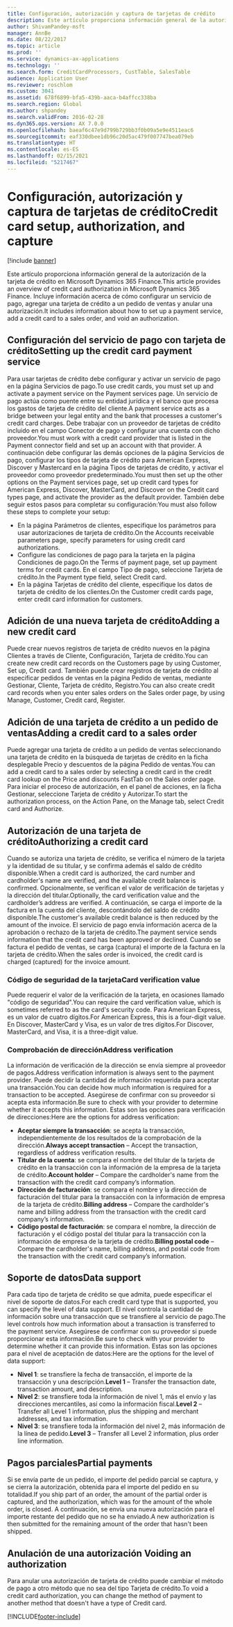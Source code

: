 ```yaml
---
title: Configuración, autorización y captura de tarjetas de crédito
description: Este artículo proporciona información general de la autorización de la tarjeta de crédito en Microsoft Dynamics 365 Finance. Incluye información acerca de cómo configurar un servicio de pago, agregar una tarjeta de crédito a un pedido de ventas y anular una autorización.
author: ShivamPandey-msft
manager: AnnBe
ms.date: 08/22/2017
ms.topic: article
ms.prod: ''
ms.service: dynamics-ax-applications
ms.technology: ''
ms.search.form: CreditCardProcessors, CustTable, SalesTable
audience: Application User
ms.reviewer: roschlom
ms.custom: 3041
ms.assetid: 678f6899-bfa5-439b-aaca-b4affcc338ba
ms.search.region: Global
ms.author: shpandey
ms.search.validFrom: 2016-02-28
ms.dyn365.ops.version: AX 7.0.0
ms.openlocfilehash: baeaf6c47e9d799b729bb3f0b09a5e9e4511eac6
ms.sourcegitcommit: eaf330dbee1db96c20d5ac479f007747bea079eb
ms.translationtype: HT
ms.contentlocale: es-ES
ms.lasthandoff: 02/15/2021
ms.locfileid: "5217467"
---
```

# <a name="credit-card-setup-authorization-and-capture"></a><span data-ttu-id="fa1ee-104">Configuración, autorización y captura de tarjetas de crédito</span><span class="sxs-lookup"><span data-stu-id="fa1ee-104">Credit card setup, authorization, and capture</span></span>

[!include [banner](../includes/banner.md)]

<span data-ttu-id="fa1ee-105">Este artículo proporciona información general de la autorización de la tarjeta de crédito en Microsoft Dynamics 365 Finance.</span><span class="sxs-lookup"><span data-stu-id="fa1ee-105">This article provides an overview of credit card authorization in Microsoft Dynamics 365 Finance.</span></span> <span data-ttu-id="fa1ee-106">Incluye información acerca de cómo configurar un servicio de pago, agregar una tarjeta de crédito a un pedido de ventas y anular una autorización.</span><span class="sxs-lookup"><span data-stu-id="fa1ee-106">It includes information about how to set up a payment service, add a credit card to a sales order, and void an authorization.</span></span>

<a name="setting-up-the-credit-card-payment-service"></a><span data-ttu-id="fa1ee-107">Configuración del servicio de pago con tarjeta de crédito</span><span class="sxs-lookup"><span data-stu-id="fa1ee-107">Setting up the credit card payment service</span></span>
------------------------------------------

<span data-ttu-id="fa1ee-108">Para usar tarjetas de crédito debe configurar y activar un servicio de pago en la página Servicios de pago.</span><span class="sxs-lookup"><span data-stu-id="fa1ee-108">To use credit cards, you must set up and activate a payment service on the Payment services page.</span></span> <span data-ttu-id="fa1ee-109">Un servicio de pago actúa como puente entre su entidad jurídica y el banco que procesa los gastos de tarjeta de crédito del cliente.</span><span class="sxs-lookup"><span data-stu-id="fa1ee-109">A payment service acts as a bridge between your legal entity and the bank that processes a customer's credit card charges.</span></span> <span data-ttu-id="fa1ee-110">Debe trabajar con un proveedor de tarjetas de crédito incluido en el campo Conector de pago y configurar una cuenta con dicho proveedor.</span><span class="sxs-lookup"><span data-stu-id="fa1ee-110">You must work with a credit card provider that is listed in the Payment connector field and set up an account with that provider.</span></span> <span data-ttu-id="fa1ee-111">A continuación debe configurar las demás opciones de la página Servicios de pago, configurar los tipos de tarjeta de crédito para American Express, Discover y Mastercard en la página Tipos de tarjetas de crédito, y activar el proveedor como proveedor predeterminado.</span><span class="sxs-lookup"><span data-stu-id="fa1ee-111">You must then set up the other options on the Payment services page, set up credit card types for American Express, Discover, MasterCard, and Discover on the Credit card types page, and activate the provider as the default provider.</span></span> <span data-ttu-id="fa1ee-112">También debe seguir estos pasos para completar su configuración:</span><span class="sxs-lookup"><span data-stu-id="fa1ee-112">You must also follow these steps to complete your setup:</span></span>
-   <span data-ttu-id="fa1ee-113">En la página Parámetros de clientes, especifique los parámetros para usar autorizaciones de tarjeta de crédito.</span><span class="sxs-lookup"><span data-stu-id="fa1ee-113">On the Accounts receivable parameters page, specify parameters for using credit card authorizations.</span></span>
-   <span data-ttu-id="fa1ee-114">Configure las condiciones de pago para la tarjeta en la página Condiciones de pago.</span><span class="sxs-lookup"><span data-stu-id="fa1ee-114">On the Terms of payment page, set up payment terms for credit cards.</span></span> <span data-ttu-id="fa1ee-115">En el campo Tipo de pago, seleccione Tarjeta de crédito.</span><span class="sxs-lookup"><span data-stu-id="fa1ee-115">In the Payment type field, select Credit card.</span></span>
-   <span data-ttu-id="fa1ee-116">En la página Tarjetas de crédito del cliente, especifique los datos de tarjeta de crédito de los clientes.</span><span class="sxs-lookup"><span data-stu-id="fa1ee-116">On the Customer credit cards page, enter credit card information for customers.</span></span>

## <a name="adding-a-new-credit-card"></a><span data-ttu-id="fa1ee-117">Adición de una nueva tarjeta de crédito</span><span class="sxs-lookup"><span data-stu-id="fa1ee-117">Adding a new credit card</span></span>
<span data-ttu-id="fa1ee-118">Puede crear nuevos registros de tarjeta de crédito nuevos en la página Clientes a través de Cliente, Configuración, Tarjeta de crédito.</span><span class="sxs-lookup"><span data-stu-id="fa1ee-118">You can create new credit card records on the Customers page by using Customer, Set up, Credit card.</span></span> <span data-ttu-id="fa1ee-119">También puede crear registros de tarjeta de crédito al especificar pedidos de ventas en la página Pedido de ventas, mediante Gestionar, Cliente, Tarjeta de crédito, Registro.</span><span class="sxs-lookup"><span data-stu-id="fa1ee-119">You can also create credit card records when you enter sales orders on the Sales order page, by using Manage, Customer, Credit card, Register.</span></span>

<a name="adding-a-credit-card-to-a-sales-order"></a><span data-ttu-id="fa1ee-120">Adición de una tarjeta de crédito a un pedido de ventas</span><span class="sxs-lookup"><span data-stu-id="fa1ee-120">Adding a credit card to a sales order</span></span>
-------------------------------------

<span data-ttu-id="fa1ee-121">Puede agregar una tarjeta de crédito a un pedido de ventas seleccionando una tarjeta de crédito en la búsqueda de tarjetas de crédito en la ficha desplegable Precio y descuentos de la página Pedido de ventas.</span><span class="sxs-lookup"><span data-stu-id="fa1ee-121">You can add a credit card to a sales order by selecting a credit card in the credit card lookup on the Price and discounts FastTab on the Sales order page.</span></span> <span data-ttu-id="fa1ee-122">Para iniciar el proceso de autorización, en el panel de acciones, en la ficha Gestionar, seleccione Tarjeta de crédito y Autorizar.</span><span class="sxs-lookup"><span data-stu-id="fa1ee-122">To start the authorization process, on the Action Pane, on the Manage tab, select Credit card and Authorize.</span></span>

<a name="authorizing-a-credit-card"></a><span data-ttu-id="fa1ee-123">Autorización de una tarjeta de crédito</span><span class="sxs-lookup"><span data-stu-id="fa1ee-123">Authorizing a credit card</span></span>
-------------------------

<span data-ttu-id="fa1ee-124">Cuando se autoriza una tarjeta de crédito, se verifica el número de la tarjeta y la identidad de su titular, y se confirma además el saldo de crédito disponible.</span><span class="sxs-lookup"><span data-stu-id="fa1ee-124">When a credit card is authorized, the card number and cardholder's name are verified, and the available credit balance is confirmed.</span></span> <span data-ttu-id="fa1ee-125">Opcionalmente, se verifican el valor de verificación de tarjetas y la dirección del titular.</span><span class="sxs-lookup"><span data-stu-id="fa1ee-125">Optionally, the card verification value and the cardholder’s address are verified.</span></span> <span data-ttu-id="fa1ee-126">A continuación, se carga el importe de la factura en la cuenta del cliente, descontándolo del saldo de crédito disponible.</span><span class="sxs-lookup"><span data-stu-id="fa1ee-126">The customer's available credit balance is then reduced by the amount of the invoice.</span></span> <span data-ttu-id="fa1ee-127">El servicio de pago envía información acerca de la aprobación o rechazo de la tarjeta de crédito.</span><span class="sxs-lookup"><span data-stu-id="fa1ee-127">The payment service sends information that the credit card has been approved or declined.</span></span> <span data-ttu-id="fa1ee-128">Cuando se factura el pedido de ventas, se carga (captura) el importe de la factura en la tarjeta de crédito.</span><span class="sxs-lookup"><span data-stu-id="fa1ee-128">When the sales order is invoiced, the credit card is charged (captured) for the invoice amount.</span></span>

### <a name="card-verification-value"></a><span data-ttu-id="fa1ee-129">Código de seguridad de la tarjeta</span><span class="sxs-lookup"><span data-stu-id="fa1ee-129">Card verification value</span></span>

<span data-ttu-id="fa1ee-130">Puede requerir el valor de la verificación de la tarjeta, en ocasiones llamado "código de seguridad".</span><span class="sxs-lookup"><span data-stu-id="fa1ee-130">You can require the card verification value, which is sometimes referred to as the card's security code.</span></span> <span data-ttu-id="fa1ee-131">Para American Express, es un valor de cuatro dígitos.</span><span class="sxs-lookup"><span data-stu-id="fa1ee-131">For American Express, this is a four-digit value.</span></span> <span data-ttu-id="fa1ee-132">En Discover, MasterCard y Visa, es un valor de tres dígitos.</span><span class="sxs-lookup"><span data-stu-id="fa1ee-132">For Discover, MasterCard, and Visa, it is a three-digit value.</span></span>

### <a name="address-verification"></a><span data-ttu-id="fa1ee-133">Comprobación de dirección</span><span class="sxs-lookup"><span data-stu-id="fa1ee-133">Address verification</span></span>

<span data-ttu-id="fa1ee-134">La información de verificación de la dirección se envía siempre al proveedor de pagos.</span><span class="sxs-lookup"><span data-stu-id="fa1ee-134">Address verification information is always sent to the payment provider.</span></span> <span data-ttu-id="fa1ee-135">Puede decidir la cantidad de información requerida para aceptar una transacción.</span><span class="sxs-lookup"><span data-stu-id="fa1ee-135">You can decide how much information is required for a transaction to be accepted.</span></span> <span data-ttu-id="fa1ee-136">Asegúrese de confirmar con su proveedor si acepta esta información.</span><span class="sxs-lookup"><span data-stu-id="fa1ee-136">Be sure to check with your provider to determine whether it accepts this information.</span></span> <span data-ttu-id="fa1ee-137">Estas son las opciones para verificación de direcciones:</span><span class="sxs-lookup"><span data-stu-id="fa1ee-137">Here are the options for address verification:</span></span>
-   <span data-ttu-id="fa1ee-138">**Aceptar siempre la transacción**: se acepta la transacción, independientemente de los resultados de la comprobación de la dirección.</span><span class="sxs-lookup"><span data-stu-id="fa1ee-138">**Always accept transaction** – Accept the transaction, regardless of address verification results.</span></span>
-   <span data-ttu-id="fa1ee-139">**Titular de la cuenta**: se compara el nombre del titular de la tarjeta de crédito en la transacción con la información de la empresa de la tarjeta de crédito.</span><span class="sxs-lookup"><span data-stu-id="fa1ee-139">**Account holder** – Compare the cardholder's name from the transaction with the credit card company’s information.</span></span>
-   <span data-ttu-id="fa1ee-140">**Dirección de facturación**: se compara el nombre y la dirección de facturación del titular para la transacción con la información de empresa de la tarjeta de crédito.</span><span class="sxs-lookup"><span data-stu-id="fa1ee-140">**Billing address** – Compare the cardholder's name and billing address from the transaction with the credit card company’s information.</span></span>
-   <span data-ttu-id="fa1ee-141">**Código postal de facturación**: se compara el nombre, la dirección de facturación y el código postal del titular para la transacción con la información de empresa de la tarjeta de crédito.</span><span class="sxs-lookup"><span data-stu-id="fa1ee-141">**Billing postal code** – Compare the cardholder's name, billing address, and postal code from the transaction with the credit card company’s information.</span></span>

## <a name="data-support"></a><span data-ttu-id="fa1ee-142">Soporte de datos</span><span class="sxs-lookup"><span data-stu-id="fa1ee-142">Data support</span></span>
<span data-ttu-id="fa1ee-143">Para cada tipo de tarjeta de crédito se que admita, puede especificar el nivel de soporte de datos.</span><span class="sxs-lookup"><span data-stu-id="fa1ee-143">For each credit card type that is supported, you can specify the level of data support.</span></span> <span data-ttu-id="fa1ee-144">El nivel controla la cantidad de información sobre una transacción que se transfiere al servicio de pago.</span><span class="sxs-lookup"><span data-stu-id="fa1ee-144">The level controls how much information about a transaction is transferred to the payment service.</span></span> <span data-ttu-id="fa1ee-145">Asegúrese de confirmar con su proveedor si puede proporcionar esta información.</span><span class="sxs-lookup"><span data-stu-id="fa1ee-145">Be sure to check with your provider to determine whether it can provide this information.</span></span> <span data-ttu-id="fa1ee-146">Estas son las opciones para el nivel de aceptación de datos:</span><span class="sxs-lookup"><span data-stu-id="fa1ee-146">Here are the options for the level of data support:</span></span>
-   <span data-ttu-id="fa1ee-147">**Nivel 1**: se transfiere la fecha de transacción, el importe de la transacción y una descripción.</span><span class="sxs-lookup"><span data-stu-id="fa1ee-147">**Level 1** – Transfer the transaction date, transaction amount, and description.</span></span>
-   <span data-ttu-id="fa1ee-148">**Nivel 2**: se transfiere toda la información de nivel 1, más el envío y las direcciones mercantiles, así como la información fiscal.</span><span class="sxs-lookup"><span data-stu-id="fa1ee-148">**Level 2** – Transfer all Level 1 information, plus the shipping and merchant addresses, and tax information.</span></span>
-   <span data-ttu-id="fa1ee-149">**Nivel 3**: se transfiere toda la información del nivel 2, más información de la línea de pedido.</span><span class="sxs-lookup"><span data-stu-id="fa1ee-149">**Level 3** – Transfer all Level 2 information, plus order line information.</span></span>

## <a name="partial-payments"></a><span data-ttu-id="fa1ee-150">Pagos parciales</span><span class="sxs-lookup"><span data-stu-id="fa1ee-150">Partial payments</span></span>
<span data-ttu-id="fa1ee-151">Si se envía parte de un pedido, el importe del pedido parcial se captura, y se cierra la autorización, obtenida para el importe del pedido en su totalidad.</span><span class="sxs-lookup"><span data-stu-id="fa1ee-151">If you ship part of an order, the amount of the partial order is captured, and the authorization, which was for the amount of the whole order, is closed.</span></span> <span data-ttu-id="fa1ee-152">A continuación, se envía una nueva autorización para el importe restante del pedido que no se ha enviado.</span><span class="sxs-lookup"><span data-stu-id="fa1ee-152">A new authorization is then submitted for the remaining amount of the order that hasn't been shipped.</span></span>

## <a name="voiding-an-authorization"></a><span data-ttu-id="fa1ee-153">Anulación de una autorización </span><span class="sxs-lookup"><span data-stu-id="fa1ee-153">Voiding an authorization</span></span>
<span data-ttu-id="fa1ee-154">Para anular una autorización de tarjeta de crédito puede cambiar el método de pago a otro método que no sea del tipo Tarjeta de crédito.</span><span class="sxs-lookup"><span data-stu-id="fa1ee-154">To void a credit card authorization, you can change the method of payment to another method that doesn't have a type of Credit card.</span></span>







[!INCLUDE[footer-include](../../includes/footer-banner.md)]